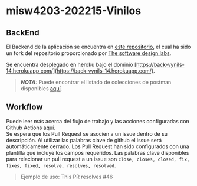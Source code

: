 # misw4203-202215-Vinilos

## BackEnd
El Backend de la aplicación se encuentra en [este repositorio](https://github.com/jeysonvr/BackVynils/tree/heroku-integration), el cual ha sido un fork del repositorio proporcionado por [The software design labs](https://github.com/TheSoftwareDesignLab/BackVynils/tree/heroku-integration).

Se encuentra desplegado en heroku bajo el dominio [https://back-vynils-14.herokuapp.com/](https://back-vynils-14.herokuapp.com/).
> **_NOTA:_** Puede encontrar el listado de colecciones de postman disponibles [aquí](https://github.com/jeysonvr/BackVynils/tree/heroku-integration/collections).

## Workflow
Puede leer más acerca del flujo de trabajo y las acciones configuradas con Github Actions [aquí](https://github.com/VivianaReyV/misw4203-202215-Vinilos/wiki/Flujo-de-trabajo). <br>
Se espera que los Pull Request se asocien a un issue dentro de su descripción. Al utilizar las palabras clave de github el issue será automáticamente cerrado. Los Pull Request han sido configurados con una plantilla que incluye los campos requeridos.
Las palabras clave disponibles para relacionar un pull request a un issue son `close, closes, closed, fix, fixes, fixed, resolve, resolves, resolved`.
> Ejemplo de uso: This PR resolves #46
